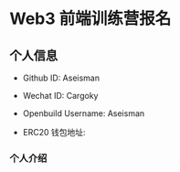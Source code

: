 # Web3 前端训练营报名

## 个人信息

* Github ID: Aseisman

* Wechat ID: Cargoky

* Openbuild Username: Aseisman

* ERC20 钱包地址: 

### 个人介绍


